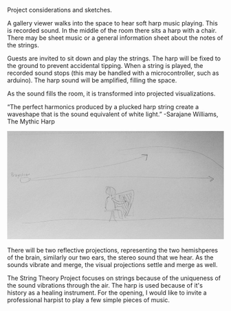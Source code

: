 Project considerations and sketches.

A gallery viewer walks into the space to hear soft harp music playing.  This is recorded sound.  In the middle of the room there sits a harp with a chair.  There may be sheet music or a general information sheet about the notes of the strings.

Guests are invited to sit down and play the strings.  The harp will be fixed to the ground to prevent accidental tipping.  When a string is played, the recorded sound stops (this may be handled with a microcontroller, such as arduino).  The harp sound will be amplified, filling the space.  

As the sound fills the room, it is transformed into projected visualizations.  

“The perfect harmonics produced by a plucked harp string create a waveshape that is the sound equivalent of white light.”  -Sarajane Williams, The Mythic Harp

![sketch](/project_images/string_theory_sketch1.jpg?raw=true "Project Sketch")


There will be two reflective projections, representing the two hemishperes of the brain, similarly our two ears, the stereo sound that we hear.  As the sounds vibrate and merge, the visual projections settle and merge as well.


The String Theory Project focuses on strings because of the uniqueness of the sound vibrations through the air.  The harp is used because of it's history as a healing instrument.  For the opening, I would like to invite a professional harpist to play a few simple pieces of music.
